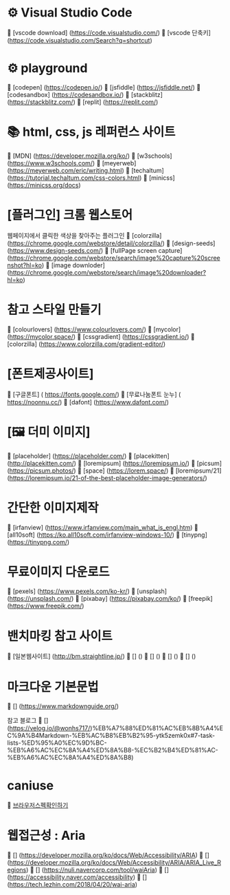 # ⚙ Visual Studio Code

🔗 [vscode download] (https://code.visualstudio.com/)
🔗 [vscode 단축키] (https://code.visualstudio.com/Search?q=shortcut)

# ⚙ playground

🔗 [codepen] (https://codepen.io/)
🔗 [jsfiddle] (https://jsfiddle.net/)
🔗 [codesandbox] (https://codesandbox.io/)
🔗 [stackblitz] (https://stackblitz.com/)
🔗 [replit] (https://replit.com/)

# 📚 html, css, js 레퍼런스 사이트

🔗 [MDN] (https://developer.mozilla.org/ko/)
🔗 [w3schools] (https://www.w3schools.com/)
🔗 [meyerweb] (https://meyerweb.com/eric/writing.html)
🔗 [techaltum] (https://tutorial.techaltum.com/css-colors.html)
🔗 [minicss] (https://minicss.org/docs)

# [플러그인] 크롬 웹스토어

웹페이지에서 클릭한 색상을 찾아주는 플러그인
🔗 [colorzilla] (https://chrome.google.com/webstore/detail/colorzilla/)
🔗 [design-seeds] (https://www.design-seeds.com/)
🔗 [fullPage screen capture] (https://chrome.google.com/webstore/search/image%20capture%20screenshot?hl=ko)
🔗 [image downloder] (https://chrome.google.com/webstore/search/image%20downloader?hl=ko)

# 참고 스타일 만들기

🔗 [colourlovers] (https://www.colourlovers.com/)
🔗 [mycolor] (https://mycolor.space/)
🔗 [cssgradient] (https://cssgradient.io/)
🔗 [colorzilla] (https://www.colorzilla.com/gradient-editor/)

# [폰트제공사이트]

🔗 [구글폰트] ( https://fonts.google.com/)
🔗 [무료나눔폰트 눈누] ( https://noonnu.cc/)
🔗 [dafont] (https://www.dafont.com/)

# [🖼️ 더미 이미지]

🔗 [placeholder] (https://placeholder.com/)
🔗 [placekitten] (http://placekitten.com/)
🔗 [loremipsum] (https://loremipsum.io/)
🔗 [picsum] (https://picsum.photos/)
🔗 [space] (https://lorem.space/)
🔗 [loremipsum/21] (https://loremipsum.io/21-of-the-best-placeholder-image-generators/)

# 간단한 이미지제작

🔗 [irfanview] (https://www.irfanview.com/main_what_is_engl.htm)
🔗 [all10soft] (https://ko.all10soft.com/irfanview-windows-10/)
🔗 [tinypng] (https://tinypng.com/)

# 무료이미지 다운로드

🔗 [pexels] (https://www.pexels.com/ko-kr/)
🔗 [unsplash] (https://unsplash.com/)
🔗 [pixabay] (https://pixabay.com/ko/)
🔗 [freepik] (https://www.freepik.com/)

# 밴치마킹 참고 사이트

🔗 [일본웹사이트] (http://bm.straightline.jp/)
🔗 [] ()
🔗 [] ()
🔗 [] ()
🔗 [] ()

# 마크다운 기본문법

🔗 [] (https://www.markdownguide.org/)

참고 블로그
🔗 [] (https://velog.io/@wonhs717/)%EB%A7%88%ED%81%AC%EB%8B%A4%EC%9A%B4Markdown-%EB%AC%B8%EB%B2%95-ytk5zemk0x#7-task-lists-%ED%95%A0%EC%9D%BC-%EB%A6%AC%EC%8A%A4%ED%8A%B8-%EC%B2%B4%ED%81%AC-%EB%A6%AC%EC%8A%A4%ED%8A%B8)

# caniuse

🔗 [브라우저스펙확인하기](https://caniuse.com/)

# 웹접근성 : Aria

🔗 [] (https://developer.mozilla.org/ko/docs/Web/Accessibility/ARIA)
🔗 [] (https://developer.mozilla.org/ko/docs/Web/Accessibility/ARIA/ARIA_Live_Regions)
🔗 [] (https://nuli.navercorp.com/tool/waiAria)
🔗 [] (https://accessibility.naver.com/accessibility)
🔗 [] (https://tech.lezhin.com/2018/04/20/wai-aria)
